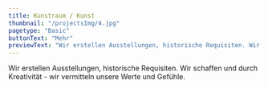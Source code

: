 ```yaml
---
title: Kunstraum / Kunst
thumbnail: "/projectsImg/4.jpg"
pagetype: "Basic"
buttonText: "Mehr"
previewText: "Wir erstellen Ausstellungen, historische Requisiten. Wir schaffen und durch Kreativität - wir vermitteln unsere Werte und Gefühle."
---
```


Wir erstellen Ausstellungen, historische Requisiten. Wir schaffen und durch Kreativität - wir vermitteln unsere Werte und Gefühle.
